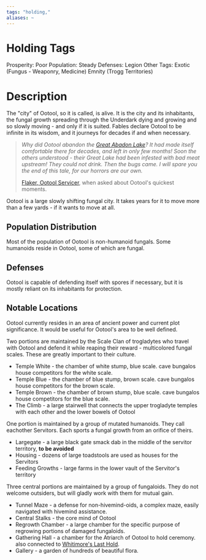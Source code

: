 ```yaml
---
tags: "holding,"
aliases: ~
---
```


# Holding Tags

Prosperity: Poor
Population: Steady
Defenses: Legion
Other Tags: Exotic (Fungus - Weaponry, Medicine) Emnity (Trogg Territories)

# Description

The "city" of Ootool, so it is called, is alive. It is the city and its inhabitants, the fungal growth spreading through the Underdark dying and growing and so slowly moving - and only if it is suited. Fables declare Ootool to be infinite in its wisdom, and it journeys for decades if and when necessary.

 > 
 > *Why did Ootool abandon the [Great Abadon Lake](Great%20Abadon%20Lake.md)? It had made itself comfortable there for decades, and left in only few months! Soon the others understood - their Great Lake had been infested with bad meat upstream! They could not drink. Then the bugs came. I will spare you the end of this tale, for our horrors are our own.*
 > 
 > [Flaker, Ootool Servicer](..\..\..\..\Game%20Notes\NPCs\ala%20Underdark\Ootool\Flaker,%20Ootool%20Servicer.md), when asked about Ootool's quickest moments.

Ootool is a large slowly shifting fungal city. It takes years for it to move more than a few yards - if it wants to move at all.

## Population Distribution

Most of the population of Ootool is non-humanoid fungals. Some humanoids reside in Ootool, some of which are fungal.

## Defenses

Ootool is capable of defending itself with spores if necessary, but it is mostly reliant on its inhabitants for protection.

## Notable Locations

Ootool currently resides in an area of ancient power and current plot significance. It would be useful for Ootool's area to be well defined.

Two portions are maintained by the Scale Clan of trogladytes who travel with Ootool and defend it while reaping their reward - multicolored fungal scales. These are greatly important to their culture.

* Temple White - the chamber of white stump, blue scale. cave bungalos house competitors for the white scale.
* Temple Blue - the chamber of blue stump, brown scale. cave bungalos house competitors for the brown scale.
* Temple Brown - the chamber of brown stump, blue scale. cave bungalos house competitors for the blue scale.
* The Climb - a large stairwell that connects the upper trogladyte temples with each other and the lower bowels of Ootool

One portion is maintained by a group of mutated humanoids. They call eachother Servitors. Each sports a fungal growth from an orifice of theirs.

* Largegate - a large black gate smack dab in the middle of the servitor territory, **to be avoided**
* Housing - dozens of large toadstools are used as houses for the Servitors
* Feeding Growths - large farms in the lower vault of the Servitor's territory

Three central portions are maintained by a group of fungaloids. They do not welcome outsiders, but will gladly work with them for mutual gain.

* Tunnel Maze - a defense for non-hivemind-oids, a complex maze, easily navigated with hivemind assistance.
* Central Stalks - the core mind of Ootool
* Regrowth Chamber - a large chamber for the specific purpose of regrowing portions of damaged fungaloids.
* Gathering Hall - a chamber for the Atriarch of Ootool to hold ceremony. also connected to [Whitimore's Last Hold](Whitimore's%20Last%20Hold.md).
* Gallery - a garden of hundreds of beautiful flora.
